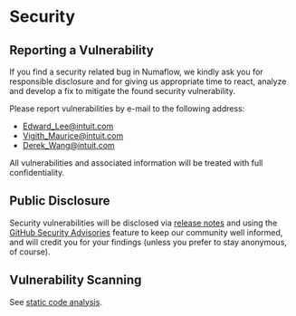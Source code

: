 # Security

## Reporting a Vulnerability

If you find a security related bug in Numaflow, we kindly ask you for responsible disclosure and for giving us appropriate time to react, analyze and develop a fix to mitigate the found security vulnerability.

Please report vulnerabilities by e-mail to the following address:

- Edward_Lee@intuit.com
- Vigith_Maurice@intuit.com
- Derek_Wang@intuit.com

All vulnerabilities and associated information will be treated with full confidentiality.

## Public Disclosure

Security vulnerabilities will be disclosed via [release notes](https://github.com/numaproj/numaflow/releases) and using the [GitHub Security Advisories](https://github.com/numaproj/numaflow/security/advisories) feature to keep our community well informed, and will credit you for your findings (unless you prefer to stay anonymous, of course).

## Vulnerability Scanning

See [static code analysis](docs/STATIC_CODE_ANALYSIS.md).
